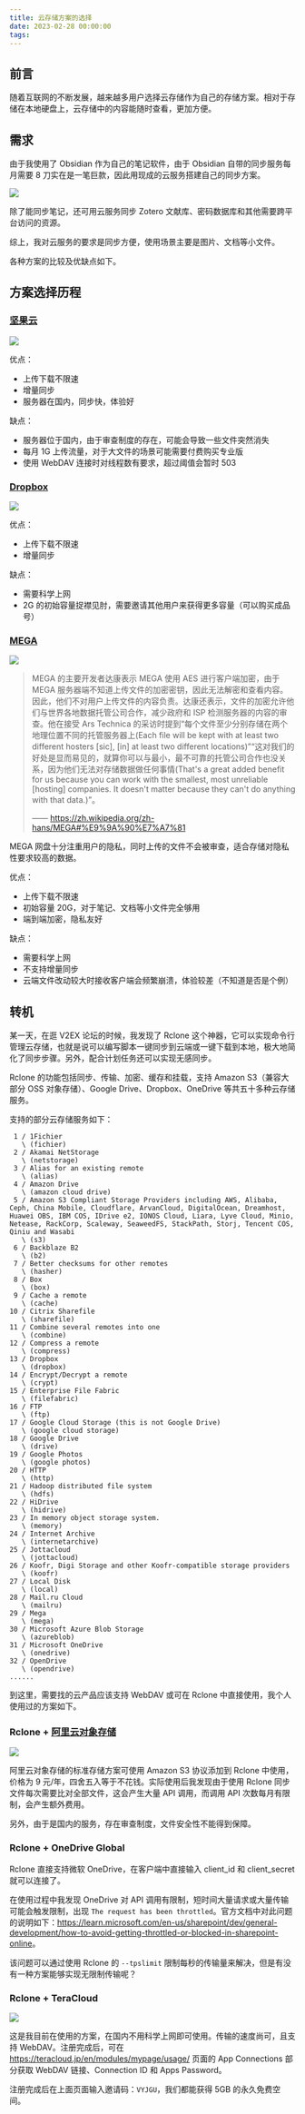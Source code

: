 ```yaml
---
title: 云存储方案的选择
date: 2023-02-28 00:00:00
tags:
---
```


## 前言

随着互联网的不断发展，越来越多用户选择云存储作为自己的存储方案。相对于存储在本地硬盘上，云存储中的内容能随时查看，更加方便。

## 需求

由于我使用了 Obsidian 作为自己的笔记软件，由于 Obsidian 自带的同步服务每月需要 8 刀实在是一笔巨款，因此用现成的云服务搭建自己的同步方案。

![](1678110958035.png)

除了能同步笔记，还可用云服务同步 Zotero 文献库、密码数据库和其他需要跨平台访问的资源。

综上，我对云服务的要求是同步方便，使用场景主要是图片、文档等小文件。

各种方案的比较及优缺点如下。

## 方案选择历程

### [坚果云](https://www.jianguoyun.com/)

![](1678110876432.png)

优点：

- 上传下载不限速
- 增量同步
- 服务器在国内，同步快，体验好

缺点：

- 服务器位于国内，由于审查制度的存在，可能会导致一些文件突然消失
- 每月 1G 上传流量，对于大文件的场景可能需要付费购买专业版
- 使用 WebDAV 连接时对线程数有要求，超过阈值会暂时 503

### [Dropbox](https://www.dropbox.com/)

![](1678110903465.jpg)

优点：

- 上传下载不限速
- 增量同步

缺点：

- 需要科学上网
- 2G 的初始容量捉襟见肘，需要邀请其他用户来获得更多容量（可以购买成品号）

### [MEGA](https://mega.nz/)

![](1678110909238.png)

> MEGA 的主要开发者达康表示 MEGA 使用 AES 进行客户端加密，由于 MEGA 服务器端不知道上传文件的加密密钥，因此无法解密和查看内容。因此，他们不对用户上传文件的内容负责。达康还表示，文件的加密允许他们与世界各地数据托管公司合作，减少政府和 ISP 检测服务器的内容的审查。他在接受 Ars Technica 的采访时提到“每个文件至少分别存储在两个地理位置不同的托管服务器上(Each file will be kept with at least two different hosters [sic], [in] at least two different locations)”“这对我们的好处是显而易见的，就算你可以与最小，最不可靠的托管公司合作也没关系，因为他们无法对存储数据做任何事情(That's a great added benefit for us because you can work with the smallest, most unreliable [hosting] companies. It doesn't matter because they can't do anything with that data.)”。
>
> —— <https://zh.wikipedia.org/zh-hans/MEGA#%E9%9A%90%E7%A7%81>

MEGA 网盘十分注重用户的隐私，同时上传的文件不会被审查，适合存储对隐私性要求较高的数据。

优点：

- 上传下载不限速
- 初始容量 20G，对于笔记、文档等小文件完全够用
- 端到端加密，隐私友好

缺点：

- 需要科学上网
- 不支持增量同步
- 云端文件改动较大时接收客户端会频繁崩溃，体验较差（不知道是否是个例）

## 转机

某一天，在逛 V2EX 论坛的时候，我发现了 Rclone 这个神器，它可以实现命令行管理云存储，也就是说可以编写脚本一键同步到云端或一键下载到本地，极大地简化了同步步骤。另外，配合计划任务还可以实现无感同步。

Rclone 的功能包括同步、传输、加密、缓存和挂载，支持 Amazon S3（兼容大部分 OSS 对象存储）、Google Drive、Dropbox、OneDrive 等共五十多种云存储服务。

支持的部分云存储服务如下：

```text
 1 / 1Fichier
   \ (fichier)
 2 / Akamai NetStorage
   \ (netstorage)
 3 / Alias for an existing remote
   \ (alias)
 4 / Amazon Drive
   \ (amazon cloud drive)
 5 / Amazon S3 Compliant Storage Providers including AWS, Alibaba, Ceph, China Mobile, Cloudflare, ArvanCloud, DigitalOcean, Dreamhost, Huawei OBS, IBM COS, IDrive e2, IONOS Cloud, Liara, Lyve Cloud, Minio, Netease, RackCorp, Scaleway, SeaweedFS, StackPath, Storj, Tencent COS, Qiniu and Wasabi
   \ (s3)
 6 / Backblaze B2
   \ (b2)
 7 / Better checksums for other remotes
   \ (hasher)
 8 / Box
   \ (box)
 9 / Cache a remote
   \ (cache)
10 / Citrix Sharefile
   \ (sharefile)
11 / Combine several remotes into one
   \ (combine)
12 / Compress a remote
   \ (compress)
13 / Dropbox
   \ (dropbox)
14 / Encrypt/Decrypt a remote
   \ (crypt)
15 / Enterprise File Fabric
   \ (filefabric)
16 / FTP
   \ (ftp)
17 / Google Cloud Storage (this is not Google Drive)
   \ (google cloud storage)
18 / Google Drive
   \ (drive)
19 / Google Photos
   \ (google photos)
20 / HTTP
   \ (http)
21 / Hadoop distributed file system
   \ (hdfs)
22 / HiDrive
   \ (hidrive)
23 / In memory object storage system.
   \ (memory)
24 / Internet Archive
   \ (internetarchive)
25 / Jottacloud
   \ (jottacloud)
26 / Koofr, Digi Storage and other Koofr-compatible storage providers
   \ (koofr)
27 / Local Disk
   \ (local)
28 / Mail.ru Cloud
   \ (mailru)
29 / Mega
   \ (mega)
30 / Microsoft Azure Blob Storage
   \ (azureblob)
31 / Microsoft OneDrive
   \ (onedrive)
32 / OpenDrive
   \ (opendrive)
......
```

到这里，需要找的云产品应该支持 WebDAV 或可在 Rclone 中直接使用，我个人使用过的方案如下。

### Rclone + [阿里云对象存储](https://www.aliyun.com/product/oss)

![](1678111000230.png)

阿里云对象存储的标准存储方案可使用 Amazon S3 协议添加到 Rclone 中使用，价格为 9 元/年，四舍五入等于不花钱。实际使用后我发现由于使用 Rclone 同步文件每次需要比对全部文件，这会产生大量 API 调用，而调用 API 次数每月有限制，会产生额外费用。

另外，由于是国内的服务，存在审查制度，文件安全性不能得到保障。

### Rclone + OneDrive Global

Rclone 直接支持微软 OneDrive，在客户端中直接输入 client_id 和 client_secret 就可以连接了。

在使用过程中我发现 OneDrive 对 API 调用有限制，短时间大量请求或大量传输可能会触发限制，出现 `The request has been throttled`。官方文档中对此问题的说明如下：<https://learn.microsoft.com/en-us/sharepoint/dev/general-development/how-to-avoid-getting-throttled-or-blocked-in-sharepoint-online>。

该问题可以通过使用 Rclone 的 `--tpslimit` 限制每秒的传输量来解决，但是有没有一种方案能够实现无限制传输呢？

### Rclone + TeraCloud

![](1678111010836.png)

这是我目前在使用的方案，在国内不用科学上网即可使用。传输的速度尚可，且支持 WebDAV。注册完成后，可在 <https://teracloud.jp/en/modules/mypage/usage/> 页面的 App Connections 部分获取 WebDAV 链接、Connection ID 和 Apps Password。

注册完成后在上面页面输入邀请码：`VYJGU`，我们都能获得 5GB 的永久免费空间。

